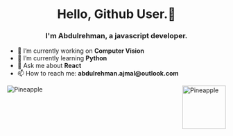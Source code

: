 <h1 align="center"> Hello, Github User.👋 </h1>

<h3 align="center">I'm Abdulrehman, a javascript developer. </h3>


 <ul>
  <li>🔭 I’m currently working on <strong>Computer Vision</strong></li>
  <li>🌱 I’m currently learning <strong>Python</strong></li>
  <li>💬 Ask me about <strong>React</strong></li>
  <li>📫 How to reach me: <strong>abdulrehman.ajmal@outlook.com </strong></li>
 </ul>


<img align="left" src="https://github-readme-stats.vercel.app/api/top-langs?username=Pineapple-1&show_icons=true&locale=en&layout=compact" alt="Pineapple" />
<img align="right" width="100" height="100" src="https://media.giphy.com/media/IpeYSEZshTefe/giphy.gif" alt="Pineapple" />
